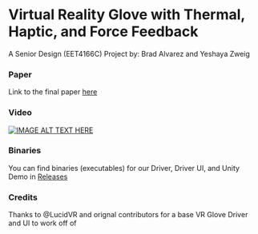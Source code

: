 # Virtual Reality Glove with Thermal, Haptic, and Force Feedback
A Senior Design (EET4166C) Project by: Brad Alvarez and Yeshaya Zweig

### Paper
Link to the final paper [here](https://github.com/bradstv/vr-gloves/blob/main/assets/VR%20Glove%20Paper%20-%20Senior%20Design%20-%20Brad%20and%20Yeshaya.pdf)

### Video
[![IMAGE ALT TEXT HERE](https://img.youtube.com/vi/__TTQ2mKOUs/0.jpg)]([https://www.youtube.com/watch?v=__TTQ2mKOUs](https://www.youtube.com/watch?v=__TTQ2mKOUs))

### Binaries 
You can find binaries (executables) for our Driver, Driver UI, and Unity Demo in [Releases](https://github.com/bradstv/vr-gloves/releases)

### Credits
Thanks to @LucidVR and orignal contributors for a base VR Glove Driver and UI to work off of

